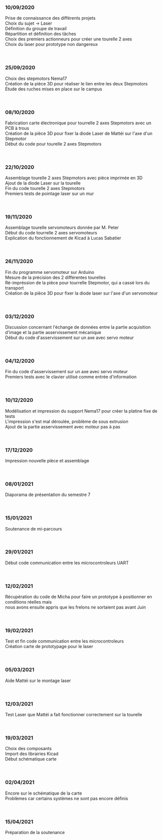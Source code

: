 ### 10/09/2020

Prise de connaissance des différents projets <br/>
Choix du sujet -> Laser <br/>
Définition du groupe de travail <br/>
Répartition et définition des tâches <br/>
Choix des premiers actionneurs pour créer une tourelle 2 axes <br/>
Choix du laser pour prototype non dangereux <br/>
<br/> <br/>


### 25/09/2020

Choix des stepmotors Nema17<br/>
Création de la pièce 3D pour réaliser le lien entre les deux Stepmotors<br/>
Étude des ruches mises en place sur le campus <br/>
<br/> <br/>


### 08/10/2020

Fabrication carte électronique pour tourrelle 2 axes Stepmotors avec un PCB à trous <br/>
Création de la pièce 3D pour fixer la diode Laser de Mattéi sur l'axe d'un Stepmotor <br/>
Début du code pour tourelle 2 axes Stepmotors <br/>
<br/> <br/>


### 22/10/2020

Assemblage tourelle 2 axes Stepmotors avec pièce imprimée en 3D <br/>
Ajout de la diode Laser sur la tourelle <br/>
Fin du code tourelle 2 axes Stepmotors <br/>
Premiers tests de pointage laser sur un mur <br/>
<br/> <br/>


### 19/11/2020

Assemblage tourelle servomoteurs donnée par M. Peter <br/>
Début du code tourrelle 2 axes servomoteurs <br/>
Explication du fonctionnement de Kicad à Lucas Sabatier<br/>
<br/> <br/>


### 26/11/2020

Fin du programme servomoteur sur Arduino <br/>
Mesure de la précision des 2 différentes tourelles <br/>
Ré-impréssion de la pièce pour tourrelle Stepmotor, qui a cassé lors du transport <br/>
Création de la pièce 3D pour fixer la diode laser sur l'axe d'un servomoteur <br/>
<br/> <br/>

### 03/12/2020

Discussion concernant l'échange de données entre la partie acquisition d'image et la partie asservissement mécanique <br/>
Début du code d'asservissement sur un axe avec servo moteur <br/>
<br/> <br/>

### 04/12/2020

Fin du code d'asservissement sur un axe avec servo moteur <br/>
Premiers tests avec le clavier utilisé comme entrée d'information <br/>
<br/> <br/>

### 10/12/2020

Modélisation et impression du support Nema17 pour créer la platine fixe de tests <br/>
L'impression s'est mal déroulée, problème de sous extrusion <br/>
Ajout de la partie asservissement avec moteur pas à pas <br/>
<br/> <br/>

### 17/12/2020

Impression nouvelle pièce et assemblage <br/>
<br/> <br/>

### 08/01/2021

Diaporama de présentation du semestre 7 <br/>
<br/> <br/>

### 15/01/2021

Soutenance de mi-parcours <br/>
<br/> <br/>

### 29/01/2021

Début code communication entre les microcontroleurs UART<br/>
<br/> <br/>

### 12/02/2021

Récupération du code de Micha pour faire un prototype à positionner en conditions réelles mais<br/>
nous avons ensuite appris que les frelons ne sortaient pas avant Juin <br/>
<br/> <br/>

### 19/02/2021

Test et fin code communication entre les microcontroleurs <br/>
Création carte de prototypage pour le laser <br/>
<br/> <br/>

### 05/03/2021

Aide Mattéi sur le montage laser <br/>
<br/> <br/>

### 12/03/2021

Test Laser que Mattéi a fait fonctionner correctement sur la tourelle <br/>
<br/> <br/>

### 19/03/2021

Choix des composants <br/>
Import des librairies Kicad <br/>
Début schématique carte <br/>
<br/> <br/>

### 02/04/2021

Encore sur le schématique de la carte <br/>
Problèmes car certains systèmes ne sont pas encore définis <br/>
<br/> <br/>

### 15/04/2021

Préparation de la soutenance <br/>
<br/> <br/>
